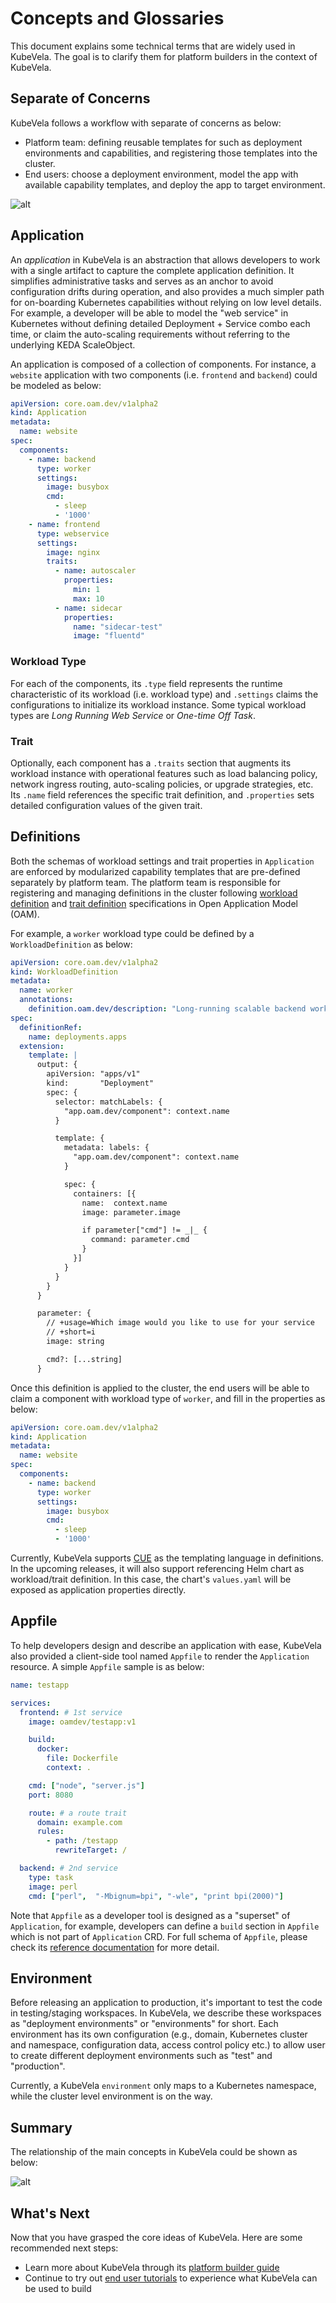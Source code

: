 # Concepts and Glossaries

This document explains some technical terms that are widely used in KubeVela. The goal is to clarify them for platform builders in the context of KubeVela.

## Separate of Concerns

KubeVela follows a workflow with separate of concerns as below:
- Platform team: defining reusable templates for such as deployment environments and capabilities, and registering those templates into the cluster.
- End users: choose a deployment environment, model the app with available capability templates, and deploy the app to target environment.

![alt](../resources/how-it-works.png)


## Application
An *application* in KubeVela is an abstraction that allows developers to work with a single artifact to capture the complete application definition. It simplifies administrative tasks and serves as an anchor to avoid configuration drifts during operation, and also provides a much simpler path for on-boarding Kubernetes capabilities without relying on low level details. For example, a developer will be able to model the "web service" in Kubernetes without defining detailed Deployment + Service combo each time, or claim the auto-scaling requirements without referring to the underlying KEDA ScaleObject.


An application is composed of a collection of components. For instance, a `website` application with two components (i.e. `frontend` and `backend`) could be modeled as below:

```yaml
apiVersion: core.oam.dev/v1alpha2
kind: Application
metadata:
  name: website
spec:
  components:
    - name: backend
      type: worker
      settings:
        image: busybox
        cmd:
          - sleep
          - '1000'
    - name: frontend
      type: webservice
      settings:
        image: nginx
        traits:
          - name: autoscaler
            properties:
              min: 1
              max: 10
          - name: sidecar
            properties:
              name: "sidecar-test"
              image: "fluentd"
```

### Workload Type

For each of the components, its `.type` field represents the runtime characteristic of its workload (i.e. workload type) and `.settings` claims the configurations to initialize its workload instance. Some typical workload types are *Long Running Web Service* or *One-time Off Task*.

### Trait

Optionally, each component has a `.traits` section that augments its workload instance with operational features such as load balancing policy, network ingress routing, auto-scaling policies, or upgrade strategies, etc. Its `.name` field references the specific trait definition, and `.properties` sets detailed configuration values of the given trait.

## Definitions

Both the schemas of workload settings and trait properties in `Application` are enforced by modularized capability templates that are pre-defined separately by platform team. The platform team is responsible for registering and managing definitions in the cluster following [workload definition](https://github.com/oam-dev/spec/blob/master/4.workload_definitions.md) and [trait definition](https://github.com/oam-dev/spec/blob/master/6.traits.md) specifications in Open Application Model (OAM). 

For example, a `worker` workload type could be defined by a `WorkloadDefinition` as below:

```yaml
apiVersion: core.oam.dev/v1alpha2
kind: WorkloadDefinition
metadata:
  name: worker
  annotations:
    definition.oam.dev/description: "Long-running scalable backend worker without network endpoint"
spec:
  definitionRef:
    name: deployments.apps
  extension:
    template: |
      output: {
        apiVersion: "apps/v1"
        kind:       "Deployment"
        spec: {
          selector: matchLabels: {
            "app.oam.dev/component": context.name
          }

          template: {
            metadata: labels: {
              "app.oam.dev/component": context.name
            }

            spec: {
              containers: [{
                name:  context.name
                image: parameter.image

                if parameter["cmd"] != _|_ {
                  command: parameter.cmd
                }
              }]
            }
          }
        }
      }

      parameter: {
        // +usage=Which image would you like to use for your service
        // +short=i
        image: string

        cmd?: [...string]
      }
```

Once this definition is applied to the cluster, the end users will be able to claim a component with workload type of `worker`, and fill in the properties as below:

```yaml
apiVersion: core.oam.dev/v1alpha2
kind: Application
metadata:
  name: website
spec:
  components:
    - name: backend
      type: worker
      settings:
        image: busybox
        cmd:
          - sleep
          - '1000'
```

Currently, KubeVela supports [CUE](https://github.com/cuelang/cue) as the templating language in definitions. In the upcoming releases, it will also support referencing Helm chart as workload/trait definition. In this case, the chart's `values.yaml` will be exposed as application properties directly.

## Appfile

To help developers design and describe an application with ease, KubeVela also provided a client-side tool named `Appfile` to render the `Application` resource. A simple `Appfile` sample is as below:

```yaml
name: testapp

services:
  frontend: # 1st service
    image: oamdev/testapp:v1

    build:
      docker:
        file: Dockerfile
        context: .

    cmd: ["node", "server.js"]
    port: 8080

    route: # a route trait
      domain: example.com
      rules:
        - path: /testapp
          rewriteTarget: /

  backend: # 2nd service
    type: task
    image: perl 
    cmd: ["perl",  "-Mbignum=bpi", "-wle", "print bpi(2000)"]
```

Note that `Appfile` as a developer tool is designed as a "superset" of `Application`, for example, developers can define a `build` section in `Appfile` which is not part of `Application` CRD. For full schema of `Appfile`, please check its [ reference documentation](developers/references/devex/appfile.md) for more detail.


## Environment
Before releasing an application to production, it's important to test the code in testing/staging workspaces. In KubeVela, we describe these workspaces as "deployment environments" or "environments" for short. Each environment has its own configuration (e.g., domain, Kubernetes cluster and namespace, configuration data, access control policy etc.) to allow user to create different deployment environments such as "test" and "production".

Currently, a KubeVela `environment` only maps to a Kubernetes namespace, while the cluster level environment is on the way.

## Summary

The relationship of the main concepts in KubeVela could be shown as below:

![alt](../resources/concepts.png)


## What's Next

Now that you have grasped the core ideas of KubeVela. Here are some recommended next steps:

- Learn more about KubeVela through its [platform builder guide](platform-engineers/overview.md)
- Continue to try out [end user tutorials](developers/learn-appfile.md) to experience what KubeVela can be used to build
